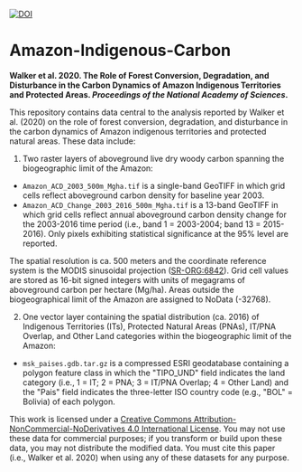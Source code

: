 [![DOI](https://zenodo.org/badge/199693162.svg)](https://zenodo.org/doi/10.5281/zenodo.10822438)

# Amazon-Indigenous-Carbon

**Walker et al. 2020. The Role of Forest Conversion, Degradation, and Disturbance in the Carbon Dynamics of Amazon Indigenous Territories and Protected Areas. _Proceedings of the National Academy of Sciences_.**

This repository contains data central to the analysis reported by Walker et al. (2020) on the role of forest conversion, degradation, and disturbance in the carbon dynamics of Amazon indigenous territories and protected natural areas. These data include:

1. Two raster layers of aboveground live dry woody carbon spanning the biogeographic limit of the Amazon:
+ `Amazon_ACD_2003_500m_Mgha.tif` is a single-band GeoTIFF in which grid cells reflect aboveground carbon density for baseline year 2003.
+ `Amazon_ACD_Change_2003_2016_500m_Mgha.tif` is a 13-band GeoTIFF in which grid cells reflect annual aboveground carbon density change for the 2003-2016 time period (i.e., band 1 = 2003-2004; band 13 = 2015-2016). Only pixels exhibiting statistical significance at the 95% level are reported.

The spatial resolution is ca. 500 meters and the coordinate reference system is the MODIS sinusoidal projection ([SR-ORG:6842](https://spatialreference.org/ref/sr-org/modis-sinusoidal/)). Grid cell values are stored as 16-bit signed integers with units of megagrams of aboveground carbon per hectare (Mg/ha). Areas outside the biogeographical limit of the Amazon are assigned to NoData (-32768).

2. One vector layer containing the spatial distribution (ca. 2016) of Indigenous Territories (ITs), Protected Natural Areas (PNAs), IT/PNA Overlap, and Other Land categories within the biogeographic limit of the Amazon:
+ `msk_paises.gdb.tar.gz` is a compressed ESRI geodatabase containing a polygon feature class in which the "TIPO_UND" field indicates the land category (i.e., 1 = IT; 2 = PNA; 3 = IT/PNA Overlap; 4 = Other Land) and the "Pais" field indicates the three-letter ISO country code (e.g., "BOL" = Bolivia) of each polygon.

This work is licensed under a  [Creative Commons Attribution-NonCommercial-NoDerivatives 4.0 International License](http://creativecommons.org/licenses/by-nc-nd/4.0/). You may not use these data for commercial purposes; if you transform or build upon these data, you may not distribute the modified data. You must cite this paper (i.e., Walker et al. 2020) when using any of these datasets for any purpose.

